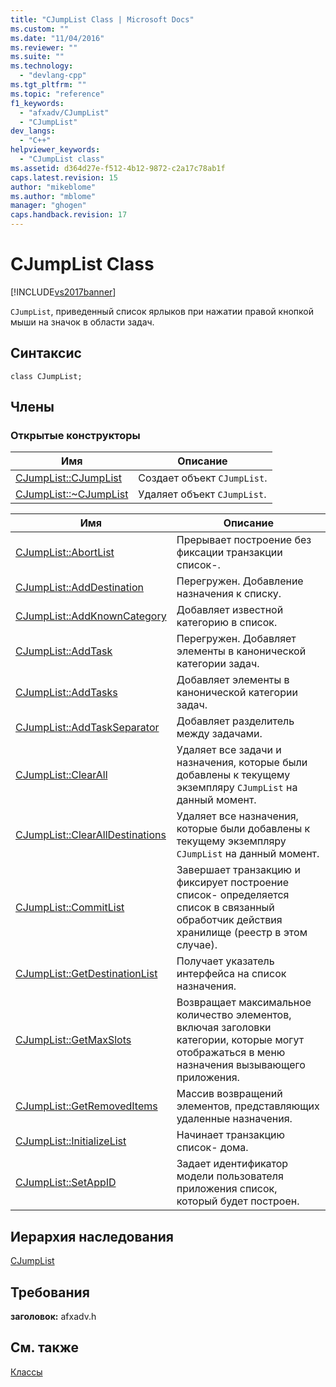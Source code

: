 ```yaml
---
title: "CJumpList Class | Microsoft Docs"
ms.custom: ""
ms.date: "11/04/2016"
ms.reviewer: ""
ms.suite: ""
ms.technology: 
  - "devlang-cpp"
ms.tgt_pltfrm: ""
ms.topic: "reference"
f1_keywords: 
  - "afxadv/CJumpList"
  - "CJumpList"
dev_langs: 
  - "C++"
helpviewer_keywords: 
  - "CJumpList class"
ms.assetid: d364d27e-f512-4b12-9872-c2a17c78ab1f
caps.latest.revision: 15
author: "mikeblome"
ms.author: "mblome"
manager: "ghogen"
caps.handback.revision: 17
---
```

# CJumpList Class
[!INCLUDE[vs2017banner](../../assembler/inline/includes/vs2017banner.md)]

`CJumpList`, приведенный список ярлыков при нажатии правой кнопкой мыши на значок в области задач.  
  
## Синтаксис  
  
```  
class CJumpList;  
```  
  
## Члены  
  
### Открытые конструкторы  
  
|Имя|Описание|  
|---------|--------------|  
|[CJumpList::CJumpList](../Topic/CJumpList::CJumpList.md)|Создает объект `CJumpList`.|  
|[CJumpList::~CJumpList](../Topic/CJumpList::~CJumpList.md)|Удаляет объект `CJumpList`.|  
  
|Имя|Описание|  
|---------|--------------|  
|[CJumpList::AbortList](../Topic/CJumpList::AbortList.md)|Прерывает построение без фиксации транзакции список\-.|  
|[CJumpList::AddDestination](../Topic/CJumpList::AddDestination.md)|Перегружен.  Добавление назначения к списку.|  
|[CJumpList::AddKnownCategory](../Topic/CJumpList::AddKnownCategory.md)|Добавляет известной категорию в список.|  
|[CJumpList::AddTask](../Topic/CJumpList::AddTask.md)|Перегружен.  Добавляет элементы в канонической категории задач.|  
|[CJumpList::AddTasks](../Topic/CJumpList::AddTasks.md)|Добавляет элементы в канонической категории задач.|  
|[CJumpList::AddTaskSeparator](../Topic/CJumpList::AddTaskSeparator.md)|Добавляет разделитель между задачами.|  
|[CJumpList::ClearAll](../Topic/CJumpList::ClearAll.md)|Удаляет все задачи и назначения, которые были добавлены к текущему экземпляру `CJumpList` на данный момент.|  
|[CJumpList::ClearAllDestinations](../Topic/CJumpList::ClearAllDestinations.md)|Удаляет все назначения, которые были добавлены к текущему экземпляру `CJumpList` на данный момент.|  
|[CJumpList::CommitList](../Topic/CJumpList::CommitList.md)|Завершает транзакцию и фиксирует построение список\- определяется список в связанный обработчик действия хранилище \(реестр в этом случае\).|  
|[CJumpList::GetDestinationList](../Topic/CJumpList::GetDestinationList.md)|Получает указатель интерфейса на список назначения.|  
|[CJumpList::GetMaxSlots](../Topic/CJumpList::GetMaxSlots.md)|Возвращает максимальное количество элементов, включая заголовки категории, которые могут отображаться в меню назначения вызывающего приложения.|  
|[CJumpList::GetRemovedItems](../Topic/CJumpList::GetRemovedItems.md)|Массив возвращений элементов, представляющих удаленные назначения.|  
|[CJumpList::InitializeList](../Topic/CJumpList::InitializeList.md)|Начинает транзакцию список\- дома.|  
|[CJumpList::SetAppID](../Topic/CJumpList::SetAppID.md)|Задает идентификатор модели пользователя приложения список, который будет построен.|  
  
## Иерархия наследования  
 [CJumpList](../../mfc/reference/cjumplist-class.md)  
  
## Требования  
 **заголовок:**  afxadv.h  
  
## См. также  
 [Классы](../Topic/MFC%20Classes.md)